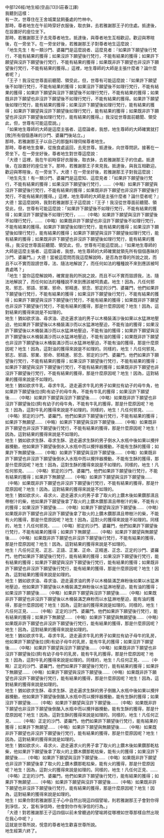中部126經/地生經(空品[13])(莊春江譯)  
我聽到這樣：  
有一次，世尊住在王舍城栗鼠飼養處的竹林中。  
那時，尊者地生在午前時穿好衣服後，取衣鉢，去若雅謝那王子的住處。抵達後，在設置好的座位坐下。  
那時，若雅謝那王子去見尊者地生。抵達後，與尊者地生互相歡迎。歡迎與寒暄後，在一旁坐下。在一旁坐好後，若雅謝那王子對尊者地生這麼說：  
「地生先生！有一類沙門、婆羅門是這麼說者、這麼見者：『如果許下願望後行梵行，不能有結果的獲得；如果沒許下願望後行梵行，不能有結果的獲得；如果許下願望與沒許下願望後行梵行，不能有結果的獲得；如果既非許下願望也非沒許下願望後行梵行，不能有結果的獲得。』這裡，地生尊師的大師是主張什麼者？論什麼者呢？」  
「王子！我沒從世尊面前聽聞、領受此，但，世尊有可能這麼說：『如果許下願望後不如理行梵行，不能有結果的獲得；如果沒許下願望後不如理行梵行，不能有結果的獲得；如果許下願望與沒許下願望後不如理行梵行，不能有結果的獲得；如果既非許下願望也非沒許下願望後不如理行梵行，不能有結果的獲得。如果許下願望後如理行梵行，能有結果的獲得；如果沒許下願望後如理行梵行，能有結果的獲得；如果許下願望與沒許下願望後如理行梵行，能有結果的獲得；如果既非許下願望也非沒許下願望後如理行梵行，能有結果的獲得。』我沒從世尊面前聽聞、領受此，但，世尊有可能這麼說。」  
「如果地生尊師的大師是這麼主張者、這麼論者，我想，地生尊師的大師確實就打[敗]所有個個愚昧的沙門、婆羅門後站立。」  
那時，若雅謝那王子以自己的那盤料理伺候尊者地生。  
那時，尊者地生食畢，從施食處返回，去見世尊。抵達後，向世尊問訊，接著在一旁坐下。在一旁坐好後，尊者地生對世尊這麼說：  
「大德！這裡，我在午前時穿好衣服後，取衣鉢，去若雅謝那王子的住處。抵達後，在設置好的座位坐下。那時，若雅謝那王子來見我。抵達後，與我互相歡迎。歡迎與寒暄後，在一旁坐下。大德！在一旁坐好後，若雅謝那王子對我這麼說：『地生先生！有一類沙門、婆羅門是這麼知、這麼見者：「如果許下願望後行梵行，不能有結果的獲得；如果沒許下願望後行梵行，……（中略）如果許下願望與沒許下願望後行梵行，不能有結果的獲得；如果既非許下願望也非沒許下願望後行梵行，不能有結果的獲得。」這裡，地生尊師的大師是主張什麼者？論什麼者呢？』大德！當這麼說時，我對若雅謝那王子這麼說：『王子！我沒從世尊面前聽聞、領受此，但，世尊有可能這麼說：「如果許下願望後不如理行梵行，不能有結果的獲得；如果沒許下願望後不如理行梵行，……（中略）如果許下願望與沒許下願望後不如理行梵行，……（中略）如果既非許下願望也非沒許下願望後不如理行梵行，不能有結果的獲得。如果許下願望後如理行梵行，能有結果的獲得；如果沒許下願望後如理行梵行，能有結果的獲得；如果許下願望與沒許下願望後如理行梵行，能有結果的獲得；如果既非許下願望也非沒許下願望後如理行梵行，能有結果的獲得。」我沒從世尊面前聽聞、領受此，但，世尊有可能這麼說。』『如果地生尊師的大師是這麼主張者、這麼論者，我想，地生尊師的大師確實就領先所有個個愚昧的沙門、婆羅門。』大德！當被這麼問而我這麼解說時，是否為世尊的所說之說，而且不以不實而毀謗世尊，法、隨法地解說了，而任何如法的種種說不來到應該被呵責處嗎？」  
「地生！當你這麼解說時，確實是我的所說之說，而且不以不實而毀謗我，法、隨法地解說了，而任何如法的種種說不來到應該被呵責處。地生！因為，凡任何邪見、邪志、邪語、邪業、邪命、邪精進、邪念、邪定的沙門、婆羅門，他們如果許下願望後行梵行，不能有結果的獲得；如果沒許下願望後行梵行，不能有結果的獲得；如果許下願望與沒許下願望後行梵行，不能有結果的獲得；如果既非許下願望也非沒許下願望後行梵行，不能有結果的獲得，那是什麼原因呢？地生！因為，這對結果的獲得來說是不如理的。  
地生！猶如欲求油、尋求油、遊走遍求油的男子以木桶裝滿沙後如果以水猛淋地壓迫，他如果許下願望後以木桶裝滿沙而以水猛淋地壓迫，不能有油的獲得；如果沒許下願望後以木桶裝滿沙而以水猛淋地壓迫，不能有油的獲得；如果許下願望與沒許下願望後以木桶裝滿沙而以水猛淋地壓迫，不能有油的獲得；如果既非許下願望也非沒許下願望後以木桶裝滿沙而以水猛淋地壓迫，不能有油的獲得，那是什麼原因呢？地生！因為，這對油的獲得來說是不如理的。同樣的，地生！凡任何邪見、邪志、邪語、邪業、邪命、邪精進、邪念、邪定的沙門、婆羅門，他們如果許下願望後行梵行，不能有結果的獲得；如果沒許下願望後行梵行，不能有結果的獲得；如果許下願望與沒許下願望後行梵行，不能有結果的獲得；如果既非許下願望也非沒許下願望後行梵行，不能有結果的獲得，那是什麼原因呢？地生！因為，這對結果的獲得來說是不如理的。  
地生！猶如欲求牛乳、尋求牛乳、遊走遍求牛乳的男子如果拉有幼子的母牛角，他如果許下願望後拉(擠)有幼子的母牛角，不能有牛乳的獲得；如果沒許下願望後……（中略）如果許下願望與沒許下願望後……（中略）如果既非許下願望也非沒許下願望後拉(擠)有幼子的母牛角，不能有牛乳的獲得，那是什麼原因呢？地生！因為，這對牛乳的獲得來說是不如理的。同樣的，地生！凡任何邪見、……（中略）邪定的沙門、婆羅門，他們如果許下願望後行梵行，不能有結果的獲得；如果許下無願望……（中略）如果許下願望與沒許下願望後……（中略）如果既非許下願望也非沒許下願望後行梵行，不能有結果的獲得，那是什麼原因呢？地生！因為，這對結果的獲得來說是不如理的。  
地生！猶如欲求生酥、尋求生酥、遊走遍求生酥的男子倒水入水瓶中後如果以攪拌器攪動，他如果許下願望後倒水入水瓶中而以攪拌器攪動，不能有生酥的獲得；如果許下無願望後……（中略）如果許下願望與沒許下願望後……（中略）如果既非許下願望也非沒許下願望後倒水入水瓶中而以攪拌器攪動，不能有生酥的獲得，那是什麼原因呢？地生！因為，這對生酥的獲得來說是不如理的。同樣的，地生！凡任何邪見、……（中略）邪定的沙門、婆羅門，他們如果許下願望後行梵行，不能有結果的獲得；如果許下無願望……（中略）如果許下願望與沒許下願望後……（中略）如果既非許下願望也非沒許下願望後行梵行，不能有結果的獲得，那是什麼原因呢？地生！因為，這對結果的獲得來說是不如理的。  
地生！猶如欲求火、尋求火、遊走遍求火的男子拿了取火的上鑽木後如果鑽那濕且帶樹汁的柴，他如果許下願望後拿了取火的上鑽木鑽那濕且帶樹汁的柴，不能有火的獲得；如果沒許下願望後……（中略）如果許下願望與沒許下願望後……（中略）如果既非許下願望也非沒許下願望後拿了取火的上鑽木鑽那濕且帶樹汁的柴，不能有火的獲得，那是什麼原因呢？地生！因為，這對火的獲得來說是不如理的。同樣的，地生！凡任何邪見、……（中略）邪定的沙門、婆羅門，他們如果許下願望後行梵行，不能有結果的獲得；如果許下無願望……（中略）如果許下願望與無願望後……（中略）如果既非許下願望也非沒許下願望後行梵行，不能有結果的獲得，那是什麼原因呢？地生！因為，這對結果的獲得來說是不如理的。  
地生！凡任何正見、正志、正語、正業、正命、正精進、正念、正定的沙門、婆羅門，他們如果許下願望後行梵行，能有結果的獲得；如果沒許下願望後行梵行，能有結果的獲得；如果許下願望與沒許下願望後行梵行，能有結果的獲得；如果既非許下願望也非沒許下願望後行梵行，能有結果的獲得，那是什麼原因呢？地生！因為，這對結果的獲得來說是如理的。  
地生！猶如欲求油、尋求油、遊走遍求油的男子以木桶裝滿芝麻粉後如果以水猛淋地壓迫，他如果許下願望後以木桶裝滿芝麻粉後以水猛淋地壓迫，能有油的獲得；如果沒許下願望後……（中略）如果許下願望與沒許下願望後……（中略）如果既非許下願望也非沒許下願望後以木桶裝滿芝麻粉而以水猛淋地壓迫，能有油的獲得，那是什麼原因呢？地生！因為，這對油的獲得來說是如理的。同樣的，地生！凡任何正見、……（中略）正定的沙門、婆羅門，他們如果許下願望後行梵行，能有結果的獲得；如果許下無願望……（中略）如果許下願望與無願望後……（中略）如果既非許下願望也非沒許下願望後行梵行，能有結果的獲得，那是什麼原因呢？地生！因為，這對結果的獲得來說是如理的。  
地生！猶如欲求牛乳、尋求牛乳、遊走遍求牛乳的男子如果拉有幼子母牛的乳房，他如果許下願望後拉(擠)有幼子母牛的乳房，能有牛乳的獲得；如果沒許下願望後……（中略）如果許下願望與沒許下願望後……（中略）如果既非許下願望也非沒許下願望後拉(擠)有幼子母牛的乳房，能有牛乳的獲得，那是什麼原因呢？地生！因為，這對牛乳的獲得來說是如理的。同樣的，地生！凡任何正見、……（中略）正定的沙門、婆羅門，他們如果許下願望後行梵行，能有結果的獲得；如果許下無願望……（中略）如果許下願望與沒許下願望後……（中略）如果既非許下願望也非沒許下願望後行梵行，能有結果的獲得，那是什麼原因呢？地生！因為，這對結果的獲得來說是如理的。  
地生！猶如欲求生酥、尋求生酥、遊走遍求生酥的男子倒酪入水瓶中後如果以攪拌器攪動，他如果許下願望後倒酪入水瓶中而以攪拌器攪動，能有生酥的獲得；如果沒許下願望後……（中略）如果許下願望與沒許下願望後……（中略）如果既非許下願望也非沒許下願望後倒酪入水瓶中而以攪拌器攪動，能有生酥的獲得，那是什麼原因呢？地生！因為，這對生酥的獲得來說是如理的。同樣的，地生！凡任何正見、……（中略）正定的沙門、婆羅門，他們如果許下願望後行梵行，能有結果的獲得；如果許下無願望……（中略）如果許下願望與無願望後……（中略）如果既非許下願望也非沒許下願望後行梵行，能有結果的獲得，那是什麼原因呢？地生！因為，這對結果的獲得來說是如理的。  
地生！猶如欲求火、尋求火、遊走遍求火的男子拿了取火的上鑽木後如果鑽那乾枯柴，他如果許下願望後拿了取火的上鑽木鑽那乾枯柴，能有火的獲得；如果沒許下願望後……（中略）如果許下願望與沒許下願望後……（中略）如果既非許下願望也非沒許下願望後拿了取火的上鑽木鑽那乾枯柴，能有火的獲得，那是什麼原因呢？地生！因為，這對火的獲得來說是如理的。同樣的，地生！凡任何正見、……（中略）正定的沙門、婆羅門，他們如果許下願望後行梵行，能有結果的獲得；如果許下無願望……（中略）如果許下願望與沒許下願望後……（中略）如果既非許下願望也非沒許下願望後行梵行，能有結果的獲得，那是什麼原因呢？地生！因為，這對結果的獲得來說是如理的。  
地生！如果你對若雅謝那王子心中自然出現這四個譬喻，則若雅謝那王子會對你得到淨信，又，當有淨信時，他會對你作有淨信的行為。」  
「大德！對若雅謝那王子這四個以前未曾聽過的譬喻將從哪裡如世尊那樣自然出現在我心中呢？」  
這就是世尊所說，悅意的尊者地生歡喜世尊所說。  
地生經第六終了。  
  
  
